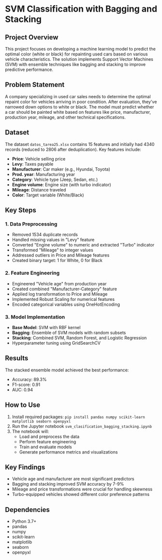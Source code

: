 # SVM Classification with Bagging and Stacking

## Project Overview
This project focuses on developing a machine learning model to predict the optimal color (white or black) for repainting used cars based on various vehicle characteristics. The solution implements Support Vector Machines (SVM) with ensemble techniques like bagging and stacking to improve predictive performance.

## Problem Statement
A company specializing in used car sales needs to determine the optimal repaint color for vehicles arriving in poor condition. After evaluation, they've narrowed down options to white or black. The model must predict whether a car should be painted white based on features like price, manufacturer, production year, mileage, and other technical specifications.

## Dataset
The dataset `datos_tarea25.xlsx` contains 15 features and initially had 4340 records (reduced to 2806 after deduplication). Key features include:

- **Price**: Vehicle selling price
- **Levy**: Taxes payable
- **Manufacturer**: Car maker (e.g., Hyundai, Toyota)
- **Prod. year**: Manufacturing year
- **Category**: Vehicle type (Jeep, Sedan, etc.)
- **Engine volume**: Engine size (with turbo indicator)
- **Mileage**: Distance traveled
- **Color**: Target variable (White/Black)

## Key Steps

### 1. Data Preprocessing
- Removed 1534 duplicate records
- Handled missing values in "Levy" feature
- Converted "Engine volume" to numeric and extracted "Turbo" indicator
- Transformed "Mileage" to integer values
- Addressed outliers in Price and Mileage features
- Created binary target: 1 for White, 0 for Black

### 2. Feature Engineering
- Engineered "Vehicle age" from production year
- Created combined "Manufacturer-Category" feature
- Applied log transformation to Price and Mileage
- Implemented Robust Scaling for numerical features
- Encoded categorical variables using OneHotEncoding

### 3. Model Implementation
- **Base Model**: SVM with RBF kernel
- **Bagging**: Ensemble of SVM models with random subsets
- **Stacking**: Combined SVM, Random Forest, and Logistic Regression
- Hyperparameter tuning using GridSearchCV

## Results
The stacked ensemble model achieved the best performance:
- Accuracy: 89.3%
- F1-score: 0.91
- AUC: 0.94

## How to Use
1. Install required packages: `pip install pandas numpy scikit-learn matplotlib seaborn openpyxl`
2. Run the Jupyter notebook `svm_clasification_bagging_stacking.ipynb`
3. The notebook will:
   - Load and preprocess the data
   - Perform feature engineering
   - Train and evaluate models
   - Generate performance metrics and visualizations

## Key Findings
- Vehicle age and manufacturer are most significant predictors
- Bagging and stacking improved SVM accuracy by 7-9%
- Mileage and price transformations were crucial for handling skewness
- Turbo-equipped vehicles showed different color preference patterns

## Dependencies
- Python 3.7+
- pandas
- numpy
- scikit-learn
- matplotlib
- seaborn
- openpyxl
